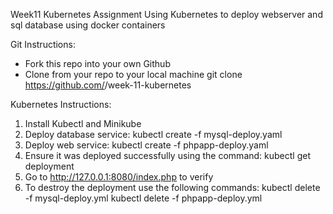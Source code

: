Week11 Kubernetes Assignment
Using Kubernetes to deploy webserver and sql database using docker containers

Git Instructions:

- Fork this repo into your own Github
- Clone from your repo to your local machine
  git clone https://github.com/<your-github-id>/week-11-kubernetes
  
Kubernetes Instructions:

 1. Install Kubectl and Minikube
 2. Deploy database service: kubectl create -f mysql-deploy.yaml
 3. Deploy web service: kubectl create -f phpapp-deploy.yaml
 4. Ensure it was deployed successfully using the command: kubectl get deployment
 5. Go to http://127.0.0.1:8080/index.php  to verify
 6. To destroy the deployment use the following commands:
	kubectl delete -f mysql-deploy.yml
	kubectl delete -f phpapp-deploy.yml